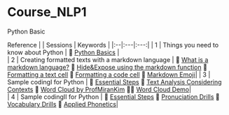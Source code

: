 # Course_NLP1
Python Basic


Reference
|  | Sessions | Keywords |
|:--|:---|:---:|
| 1 | Things you need to know about Python | 🐾 [Python Basics](https://github.com/ms624atyale/Scratch/blob/main/Python_Basics.ipynb) |  
| 2 | Creating formatted texts with a markdown language | 🐤 [What is a markdown language?](https://github.com/ms624atyale/Scratch/blob/main/MarkdownLanguage.ipynb) 🐤 [Hide&Expose using the markdown function](https://github.com/ms624atyale/Scratch/blob/main/Markdown1_Hide%26Expose_ModifiedfromMK316.ipynb) 🐣 [Formatting a text cell](https://github.com/ms624atyale/Scratch/blob/main/TextCells_Format_ModifiedfromMK316.ipynb) 🐥 [Formatting a code cell](https://github.com/ms624atyale/Scratch/blob/main/CodeCells_Basic_.ipynb) 🎯 [Markdown Emoji](https://gist.github.com/rxaviers/7360908)|
| 3 | Sample codingI for Python | 🍏 [Essential Steps](https://github.com/ms624atyale/Scratch/blob/main/EssentialSteps4LexicalAnalysis.ipynb) 🍎 [Text Analysis Considering Contexts](https://github.com/ms624atyale/Scratch/blob/main/LexicalAnalysis_ConcordanceCollocation.ipynb) 🍓 [Word Cloud by ProfMiranKim](https://github.com/ms624atyale/Scratch/blob/main/WordCloud_ModifiedfromMK316.ipynb) 🍓🍓 [Word Cloud Demo](https://github.com/ms624atyale/Scratch/blob/main/WordClouds_DemowMarkdown_VOCA22withStudents.ipynb)|  
| 4 | Sample codingII for Python | 🍏 [Essential Steps](https://github.com/ms624atyale/Scratch/blob/main/EssentialSteps4LexicalAnalysis.ipynb) 🐠  [Pronuciation Drills](https://github.com/ms624atyale/Scratch/blob/main/Markdown3_Text2Speech_ModifiedfromMK316.ipynb) 🐬 [Vocabulary Drills](https://github.com/ms624atyale/Scratch/blob/main/VocabularyDrills_ModifiedfromMK316.ipynb) 🐳 [Applied Phonetics](https://github.com/ms624atyale/Scratch/blob/main/AppliedPhonetics_ModifiedfromMK316.ipynb)| 
